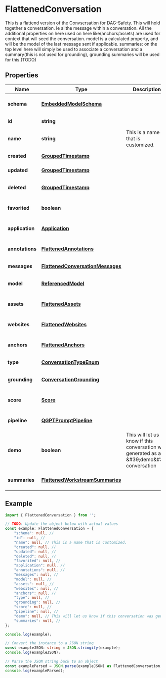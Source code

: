 
# FlattenedConversation

This is a flattend version of the Convsersation for DAG-Safety.  This will hold together a conversation. Ie allthe message within a conversation.  All the additional properties on here used on here like(anchors/assets) are used for context that will seed the conversation.  model is a calculated property, and will be the model of the last message sent if applicable.  summaries: on the top level here will simply be used to associate a conversation and a summary(this is not used for grounding), grounding.summaries will be used for this.(TODO)

## Properties

Name | Type | Description | Notes
------------ | ------------- | ------------- | -------------
**schema** | [**EmbeddedModelSchema**](EmbeddedModelSchema) |  | [optional] [default to undefined]
**id** | **string** |  | [default to undefined]
**name** | **string** | This is a name that is customized. | [optional] [default to undefined]
**created** | [**GroupedTimestamp**](GroupedTimestamp) |  | [default to undefined]
**updated** | [**GroupedTimestamp**](GroupedTimestamp) |  | [default to undefined]
**deleted** | [**GroupedTimestamp**](GroupedTimestamp) |  | [optional] [default to undefined]
**favorited** | **boolean** |  | [optional] [default to undefined]
**application** | [**Application**](Application) |  | [optional] [default to undefined]
**annotations** | [**FlattenedAnnotations**](FlattenedAnnotations) |  | [optional] [default to undefined]
**messages** | [**FlattenedConversationMessages**](FlattenedConversationMessages) |  | [default to undefined]
**model** | [**ReferencedModel**](ReferencedModel) |  | [optional] [default to undefined]
**assets** | [**FlattenedAssets**](FlattenedAssets) |  | [optional] [default to undefined]
**websites** | [**FlattenedWebsites**](FlattenedWebsites) |  | [optional] [default to undefined]
**anchors** | [**FlattenedAnchors**](FlattenedAnchors) |  | [optional] [default to undefined]
**type** | [**ConversationTypeEnum**](ConversationTypeEnum) |  | [default to undefined]
**grounding** | [**ConversationGrounding**](ConversationGrounding) |  | [optional] [default to undefined]
**score** | [**Score**](Score) |  | [optional] [default to undefined]
**pipeline** | [**QGPTPromptPipeline**](QGPTPromptPipeline) |  | [optional] [default to undefined]
**demo** | **boolean** | This will let us know if this conversation was generated as a \&#39;demo\&#39; conversation | [optional] [default to undefined]
**summaries** | [**FlattenedWorkstreamSummaries**](FlattenedWorkstreamSummaries) |  | [optional] [default to undefined]

## Example

```typescript
import { FlattenedConversation } from '';

// TODO: Update the object below with actual values
const example: FlattenedConversation = {
    "schema": null, // 
    "id": null, // 
    "name": null, // This is a name that is customized.
    "created": null, // 
    "updated": null, // 
    "deleted": null, // 
    "favorited": null, // 
    "application": null, // 
    "annotations": null, // 
    "messages": null, // 
    "model": null, // 
    "assets": null, // 
    "websites": null, // 
    "anchors": null, // 
    "type": null, // 
    "grounding": null, // 
    "score": null, // 
    "pipeline": null, // 
    "demo": null, // This will let us know if this conversation was generated as a \&#39;demo\&#39; conversation
    "summaries": null, // 
};

console.log(example);

// Convert the instance to a JSON string
const exampleJSON: string = JSON.stringify(example);
console.log(exampleJSON);

// Parse the JSON string back to an object
const exampleParsed = JSON.parse(exampleJSON) as FlattenedConversation;
console.log(exampleParsed);
```




